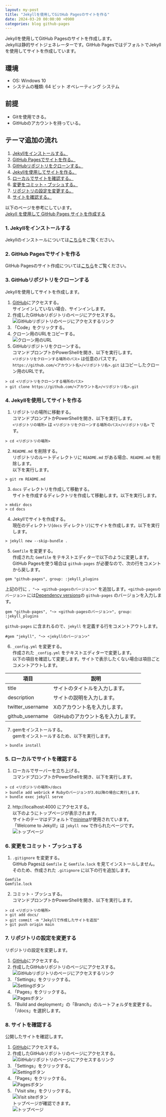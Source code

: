 ```yaml
---
layout: my-post
title: "Jekyllを使用してGitHub Pagesのサイトを作る"
date: 2024-03-20 00:00:00 +0900
categories: blog github-pages
---
```


Jekyllを使用してGitHub Pagesのサイトを作成します。  
Jekyllは静的サイトジェネレーターです。GitHub PagesではデフォルトでJekyllを使用してサイトを作成しています。  

## 環境
- OS: Windows 10
- システムの種類: 64 ビット オペレーティング システム

## 前提
- Gitを使用できる。
- GitHubのアカウントを持っている。

## テーマ追加の流れ
1. [Jekyllをインストールする。](#1-jekyllをインストールする)
2. [GitHub Pagesでサイトを作る。](#2-github-pagesでサイトを作る)
3. [GitHubリポジトリをクローンする。](#3-githubリポジトリをクローンする)
4. [Jekyllを使用してサイトを作る。](#4-jekyllを使用してサイトを作る)
5. [ローカルでサイトを確認する。](#5-ローカルでサイトを確認する)
6. [変更をコミット・プッシュする。](#6-変更をコミットプッシュする)
7. [リポジトリの設定を変更する。](#7-リポジトリの設定を変更する)
8. [サイトを確認する。](#8-サイトを確認する)

以下のページを参考にしています。  
[Jekyll を使用して GitHub Pages サイトを作成する](https://docs.github.com/ja/pages/setting-up-a-github-pages-site-with-jekyll/creating-a-github-pages-site-with-jekyll)

### 1. Jekyllをインストールする
Jekyllのインストールについては[こちら](/programming/ruby/2024/03/19/installing-jekyll-on-windows)をご覧ください。  

### 2. GitHub Pagesでサイトを作る
GitHub Pagesのサイト作成については[こちら](/blog/github-pages/2024/03/15/creating-site-by-github-pages)をご覧ください。  

### 3. GitHubリポジトリをクローンする
Jekyllを使用してサイトを作成します。  
1. [GitHub](https://github.com/)にアクセスする。  
サインインしていない場合、サインインします。
2. 作成したGitHubリポジトリのページにアクセスする。  
![GitHubリポジトリのページにアクセスするリンク](/assets/images/blog/github-pages/2024-03-20-creating-site-by-github-pages-with-jekyll/image1.png "GitHubリポジトリのページにアクセスするリンク")
3. 「Code」をクリックする。
4. クローン用のURLをコピーする。  
![クローン用のURL](/assets/images/blog/github-pages/2024-03-20-creating-site-by-github-pages-with-jekyll/image2.png "クローン用のURL")
5. GitHubリポジトリをクローンする。    
コマンドプロンプトかPowerShellを開き、以下を実行します。  
`<リポジトリをクローンする場所のパス>` は任意のパスです。  
`https://github.com/<アカウント名>/<リポジトリ名>.git` はコピーしたクローン用のURLです。
```
> cd <リポジトリをクローンする場所のパス>
> git clone https://github.com/<アカウント名>/<リポジトリ名>.git
```

### 4. Jekyllを使用してサイトを作る
1. リポジトリの場所に移動する。  
コマンドプロンプトかPowerShellを開き、以下を実行します。  
`<リポジトリの場所>` は `<リポジトリをクローンする場所のパス>/<リポジトリ名>` です。
```
> cd <リポジトリの場所>
```
2. `README.md` を削除する。  
リポジトリのルートディレクトリに `README.md` がある場合、`README.md` を削除します。  
以下を実行します。
```
> git rm README.md
```
3. `docs` ディレクトリを作成して移動する。  
サイトを作成するディレクトリを作成して移動します。以下を実行します。
```
> mkdir docs
> cd docs
```
4. Jekyllでサイトを作成する。  
現在のディレクトリ(`docs` ディレクトリ)にサイトを作成します。以下を実行します。
```
> jekyll new --skip-bundle .
```
5. `Gemfile` を変更する。  
作成された `Gemfile` をテキストエディターで以下のように変更します。  
GitHub Pagesを使う場合は `github-pages` が必要なので、次の行をコメントから戻します。  
```
gem "github-pages", group: :jekyll_plugins
```
上記の行に `, "~> <github-pagesのバージョン>"` を追加します。`<github-pagesのバージョン>` には[Dependency versions](https://pages.github.com/versions/)の `github-pages` のバージョンを入力します。  
```
gem "github-pages", "~> <github-pagesのバージョン>", group: :jekyll_plugins
```
`github-pages` に含まれるので、`jekyll` を定義する行をコメントアウトします。
```
#gem "jekyll", "~> <jekyllのバージョン>"
```
6. `_config.yml` を変更する。  
作成された `_config.yml` をテキストエディターで変更します。  
以下の項目を確認して変更します。サイトで表示したくない場合は項目ごとコメントアウトします。

|項目|説明|
|----|----|
|title|サイトのタイトルを入力します。|
|description|サイトの説明を入力します。|
|twitter_username|Xのアカウント名を入力します。|
|github_username|GitHubのアカウント名を入力します。|

7. gemをインストールする。  
gemをインストールするため、以下を実行します。
```
> bundle install
```

### 5. ローカルでサイトを確認する
1. ローカルでサーバーを立ち上げる。  
コマンドプロンプトかPowerShellを開き、以下を実行します。
```
> cd <リポジトリの場所>/docs
> bundle add webrick # Rubyのバージョンが3.0以降の場合に実行します。
> bundle exec jekyll serve
```
2. http://localhost:4000 にアクセスする。  
以下のようにトップページが表示されます。  
サイトのテーマはデフォルトで[minima](https://github.com/jekyll/minima)が使用されています。  
「Welcome to Jekyll!」は `jekyll new` で作られたページです。  
![トップページ](/assets/images/blog/github-pages/2024-03-20-creating-site-by-github-pages-with-jekyll/image3.png "トップページ")

### 6. 変更をコミット・プッシュする
1. `.gitignore` を変更する。  
GitHub Pagesは `Gemfile` と `Gemfile.lock` を見てインストールしません。  
そのため、作成された `.gitignore` に以下の行を追加します。
```
Gemfile
Gemfile.lock
```
2. コミット・プッシュする。  
コマンドプロンプトかPowerShellを開き、以下を実行します。
```
> cd <リポジトリの場所>
> git add docs/
> git commit -m "Jekyllで作成したサイトを追加"
> git push origin main
```

### 7. リポジトリの設定を変更する
リポジトリの設定を変更します。
1. [GitHub](https://github.com/)にアクセスする。
2. 作成したGitHubリポジトリのページにアクセスする。  
![GitHubリポジトリのページにアクセスするリンク](/assets/images/blog/github-pages/2024-03-20-creating-site-by-github-pages-with-jekyll/image1.png "GitHubリポジトリのページにアクセスするリンク")
3. 「Settings」をクリックする。  
![Settingボタン](/assets/images/blog/github-pages/2024-03-20-creating-site-by-github-pages-with-jekyll/image4.png "Settingボタン")
4. 「Pages」をクリックする。  
![Pagesボタン](/assets/images/blog/github-pages/2024-03-20-creating-site-by-github-pages-with-jekyll/image5.png "Pagesボタン")
5. 「Build and deployment」の「Branch」のルートフォルダを変更する。  
「/docs」を選択します。

### 8. サイトを確認する
公開したサイトを確認します。
1. [GitHub](https://github.com/)にアクセスする。
2. 作成したGitHubリポジトリのページにアクセスする。  
![GitHubリポジトリのページにアクセスするリンク](/assets/images/blog/github-pages/2024-03-20-creating-site-by-github-pages-with-jekyll/image1.png "GitHubリポジトリのページにアクセスするリンク")
3. 「Settings」をクリックする。  
![Settingボタン](/assets/images/blog/github-pages/2024-03-20-creating-site-by-github-pages-with-jekyll/image4.png "Settingボタン")
4. 「Pages」をクリックする。  
![Pagesボタン](/assets/images/blog/github-pages/2024-03-20-creating-site-by-github-pages-with-jekyll/image5.png "Pagesボタン")
5. 「Visit site」をクリックする。  
![Visit siteボタン](/assets/images/blog/github-pages/2024-03-20-creating-site-by-github-pages-with-jekyll/image6.png "Visit siteボタン")  
トップページが確認できます。  
![トップページ](/assets/images/blog/github-pages/2024-03-20-creating-site-by-github-pages-with-jekyll/image3.png "トップページ")